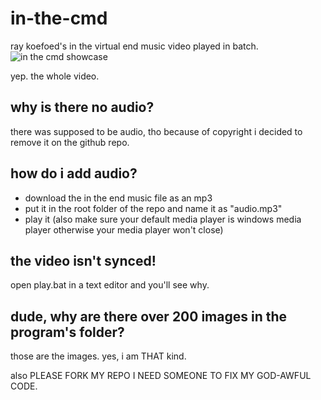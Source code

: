 # in-the-cmd
ray koefoed's in the virtual end music video played in batch.
![in the cmd showcase](https://user-images.githubusercontent.com/72838747/205126311-1f394437-ec1e-497c-9c1a-240cee63fca8.png)

yep. the whole video.

## why is there no audio?
there was supposed to be audio, tho because of copyright i decided to remove it on the github repo.

## how do i add audio?
- download the in the end music file as an mp3
- put it in the root folder of the repo and name it as "audio.mp3"
- play it (also make sure your default media player is windows media player otherwise your media player won't close)

## the video isn't synced!
open play.bat in a text editor and you'll see why.

## dude, why are there over 200 images in the program's folder?
those are the images. yes, i am THAT kind.

also PLEASE FORK MY REPO I NEED SOMEONE TO FIX MY GOD-AWFUL CODE.
